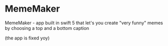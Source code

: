 # MemeMaker
MemeMaker - app built in swift 5 that let's you create "very funny" memes by choosing a top and a bottom caption

(the app is fixed yoy)
